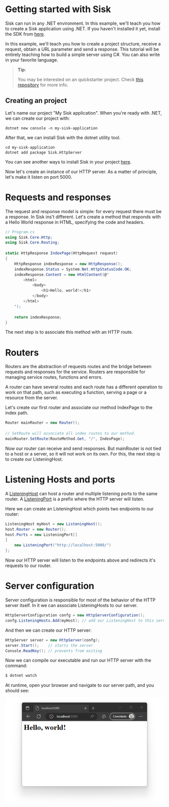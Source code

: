 # Getting started with Sisk

Sisk can run in any .NET environment. In this example, we'll teach you how to create a Sisk application using .NET. If you haven't installed it yet, install the SDK from [here](https://dotnet.microsoft.com/en-us/download/dotnet/7.0).

In this example, we'll teach you how to create a project structure, receive a request, obtain a URL parameter and send a response. This tutorial will be entirely teaching how to build a simple server using C#. You can also write in your favorite language.

> **Tip**:
>
> You may be interested on an quickstarter project. Check [this repository](https://github.com/sisk-http/quickstart) for more info.

## Creating an project

Let's name our project "My Sisk application". When you're ready with .NET, we can create our project with:

    dotnet new console -n my-sisk-application

After that, we can install Sisk with the dotnet utility tool.

    cd my-sisk-application
    dotnet add package Sisk.HttpServer

You can see another ways to install Sisk in your project [here](https://www.nuget.org/packages/Sisk.HttpServer/).

Now let's create an instance of our HTTP server. As a matter of principle, let's make it listen on port 5000.

# Requests and responses

The request and response model is simple: for every request there must be a response. In Sisk ins't different. Let's create a method that responds with a Hello World response in HTML, specifying the code and headers.

```cs
// Program.cs
using Sisk.Core.Http;
using Sisk.Core.Routing;

static HttpResponse IndexPage(HttpRequest request)
{
    HttpResponse indexResponse = new HttpResponse();
    indexResponse.Status = System.Net.HttpStatusCode.OK;
    indexResponse.Content = new HtmlContent(@"
        <html>
            <body>
                <h1>Hello, world!</h1>
            </body>
        </html>
    ");

    return indexResponse;
}
```

The next step is to associate this method with an HTTP route.

# Routers

Routers are the abstraction of requests routes and the bridge between requests and responses for the service. Routers are responsible for managing service routes, functions and errors.

A router can have several routes and each route has a different operation to work on that path, such as executing a function, serving a page or a resource from the server.

Let's create our first router and associate our method IndexPage to the index path.

```cs
Router mainRouter = new Router();

// SetRoute will associate all index routes to our method.
mainRouter.SetRoute(RouteMethod.Get, "/", IndexPage);
```

Now our router can receive and send responses. But mainRouter is not tied to a host or a server, so it will not work on its own. For this, the next step is to create our ListeningHost.

# Listening Hosts and ports

A [ListeningHost](/read?q=/contents/spec/Sisk.Core.Http.ListeningHost) can host a router and multiple listening ports to the same router. A [ListeningPort](/read?q=/contents/spec/Sisk.Core.Http.ListeningPort) is
a prefix where the HTTP server will listen.

Here we can create an ListeningHost which points two endpoints to our router:

```cs
ListeningHost myHost = new ListeningHost();
host.Router = new Router();
host.Ports = new ListeningPort[]
{
    new ListeningPort("http://localhost:5000/")
};
```

Now our HTTP server will listen to the endpoints above and redirects it's requests to our router.

# Server configuration

Server configuration is responsible for most of the behavior of the HTTP server itself. In it we can associate ListeningHosts to our server.

```cs
HttpServerConfiguration confg = new HttpServerConfiguration();
confg.ListeningHosts.Add(myHost); // add our ListeningHost to this server configuration
```

And then we can create our HTTP server:

```cs
HttpServer server = new HttpServer(confg);
server.Start();    // starts the server
Console.ReadKey(); // prevents from exiting
```

Now we can compile our executable and run our HTTP server with the command:

```bash
$ dotnet watch
```

At runtime, open your browser and navigate to our server path, and you should see:

<img src="/assets/img/localhost.png" >